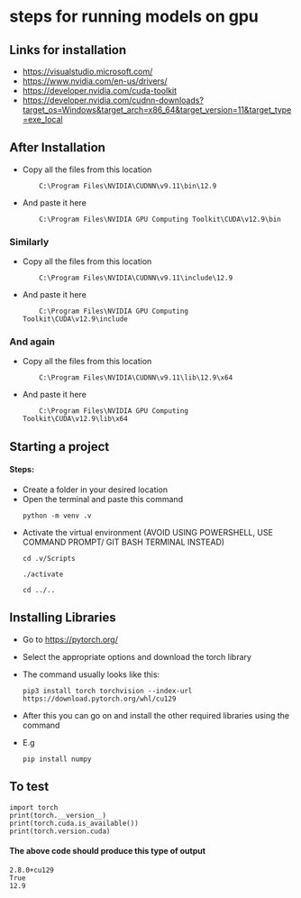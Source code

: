 # steps for running models on gpu

## Links for installation

- https://visualstudio.microsoft.com/
- https://www.nvidia.com/en-us/drivers/
- https://developer.nvidia.com/cuda-toolkit
- https://developer.nvidia.com/cudnn-downloads?target_os=Windows&target_arch=x86_64&target_version=11&target_type=exe_local


## After Installation

- Copy all the files from this location

	```
		C:\Program Files\NVIDIA\CUDNN\v9.11\bin\12.9
	```

- And paste it here

	```
		C:\Program Files\NVIDIA GPU Computing Toolkit\CUDA\v12.9\bin
	```

### Similarly

- Copy all the files from this location

	```
		C:\Program Files\NVIDIA\CUDNN\v9.11\include\12.9
	```

- And paste it here

	```
		C:\Program Files\NVIDIA GPU Computing Toolkit\CUDA\v12.9\include
	```

### And again

- Copy all the files from this location

	```
		C:\Program Files\NVIDIA\CUDNN\v9.11\lib\12.9\x64
	```

- And paste it here

	```
		C:\Program Files\NVIDIA GPU Computing Toolkit\CUDA\v12.9\lib\x64
	```

## Starting a project

#### Steps:
- Create a folder in your desired location
- Open the terminal and paste this command
	```
	python -m venv .v
	```
- Activate the virtual environment (AVOID USING POWERSHELL, USE COMMAND PROMPT/ GIT BASH TERMINAL INSTEAD)
	```
	cd .v/Scripts
	```
	```
	./activate
	```
	```
	cd ../..
	```

## Installing Libraries

- Go to https://pytorch.org/
- Select the appropriate options and download the torch library
- The command usually looks like this:
	```
	pip3 install torch torchvision --index-url https://download.pytorch.org/whl/cu129
	```
	
- After this you can go on and install the other required libraries using the command
- E.g
	
	```
	pip install numpy
	```

## To test 

					
	import torch
	print(torch.__version__)
	print(torch.cuda.is_available())
	print(torch.version.cuda)

#### The above code should produce this type of output

```
2.8.0+cu129
True
12.9
```